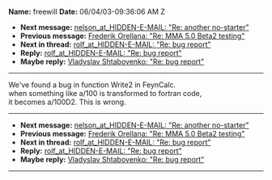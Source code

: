 **Name:** freewill
**Date:** 06/04/03-09:36:06 AM Z

  - **Next message:** [nelson_at_HIDDEN-E-MAIL: "Re: another
    no-starter"](0151.html)
  - **Previous message:** [Frederik Orellana: "Re: MMA 5.0 Beta2
    testing"](0149.html)
  - **Next in thread:** [rolf_at_HIDDEN-E-MAIL: "Re: bug report"](0157.html)
  - **Reply:** [rolf_at_HIDDEN-E-MAIL: "Re: bug report"](0157.html)
  - **Maybe reply:** [Vladyslav Shtabovenko: "Re: bug
    report"](1338.html)

-----

We've found a bug in function Write2 in FeynCalc.  
when something like a/100 is transformed to fortran code,  
it becomes a/100D2. This is wrong.  

-----

  - **Next message:** [nelson_at_HIDDEN-E-MAIL: "Re: another
    no-starter"](0151.html)
  - **Previous message:** [Frederik Orellana: "Re: MMA 5.0 Beta2
    testing"](0149.html)
  - **Next in thread:** [rolf_at_HIDDEN-E-MAIL: "Re: bug report"](0157.html)
  - **Reply:** [rolf_at_HIDDEN-E-MAIL: "Re: bug report"](0157.html)
  - **Maybe reply:** [Vladyslav Shtabovenko: "Re: bug
    report"](1338.html)

-----

